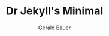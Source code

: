---
title: "Dr Jekyll's Minimal"
github: https://github.com/henrythemes/jekyll-minimal-theme
demo: http://henrythemes.github.io/jekyll-minimal-theme/
author: Gerald Bauer
ssg:
  - Jekyll
cms:
  - No Cms
---
